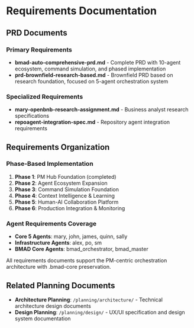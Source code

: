 # Requirements Documentation

## PRD Documents

### Primary Requirements
- **bmad-auto-comprehensive-prd.md** - Complete PRD with 10-agent ecosystem, command simulation, and phased implementation
- **prd-brownfield-research-based.md** - Brownfield PRD based on research foundation, focused on 5-agent orchestration system

### Specialized Requirements
- **mary-openbnb-research-assignment.md** - Business analyst research specifications
- **repoagent-integration-spec.md** - Repository agent integration requirements

## Requirements Organization

### Phase-Based Implementation
1. **Phase 1**: PM Hub Foundation (completed)
2. **Phase 2**: Agent Ecosystem Expansion
3. **Phase 3**: Command Simulation Foundation
4. **Phase 4**: Context Intelligence & Learning
5. **Phase 5**: Human-AI Collaboration Platform
6. **Phase 6**: Production Integration & Monitoring

### Agent Requirements Coverage
- **Core 5 Agents**: mary, john, james, quinn, sally
- **Infrastructure Agents**: alex, po, sm
- **BMAD Core Agents**: bmad_orchestrator, bmad_master

All requirements documents support the PM-centric orchestration architecture with .bmad-core preservation.

## Related Planning Documents
- **Architecture Planning**: `/planning/architecture/` - Technical architecture design documents
- **Design Planning**: `/planning/design/` - UX/UI specification and design system documentation